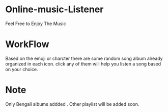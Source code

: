 # Online-music-Listener
Feel Free to Enjoy The Music

# WorkFlow
Based on the emoji or charcter there are some random song album already organized in each icon. click any of them will help you listen a song based on your choice.

# Note
Only Bengali albums addded . Other playlist will be added soon.
